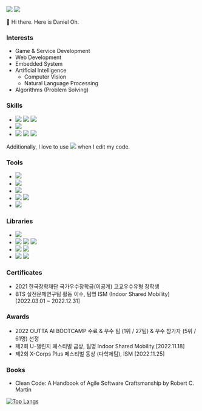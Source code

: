 <a href="ohdoyoel@gmail.com" target="_blank"><img src="https://img.shields.io/badge/ohdoyoel@gmail.com-EA4335?style=flat-square&logo=gmail&logoColor=white"/></a>
<a href="instagram.com" target="_blank"><img src="https://img.shields.io/badge/daniel.0h-E4405F?style=flat-square&logo=instagram&logoColor=white"/></a>

👋 Hi there. Here is Daniel Oh.

### Interests

- Game & Service Development
- Web Development
- Embedded System
- Artificial Intelligence
  - Computer Vision
  - Natural Language Processing
- Algorithms (Problem Solving)

### Skills

- <a href="" target="_blank"><img src="https://img.shields.io/badge/C-A8B9CC?style=flat-square&logo=C&logoColor=black"/></a>
<a href="" target="_blank"><img src="https://img.shields.io/badge/C++-00599C?style=flat-square&logo=Cplusplus&logoColor=white"/></a>
<a href="" target="_blank"><img src="https://img.shields.io/badge/Csharp-239120?style=flat-square&logo=csharp&logoColor=white"/></a>
- <a href="" target="_blank"><img src="https://img.shields.io/badge/Python-3776AB?style=flat-square&logo=python&logoColor=white"/></a>
- <a href="" target="_blank"><img src="https://img.shields.io/badge/JavaScript-F7DF1E?style=flat-square&logo=javascript&logoColor=black"/></a>
<a href="" target="_blank"><img src="https://img.shields.io/badge/TypeScript-3178C6?style=flat-square&logo=typescript&logoColor=white"/></a>
<a href="" target="_blank"><img src="https://img.shields.io/badge/Dart-0175C2?style=flat-square&logo=dart&logoColor=white"/></a>

Additionally, I love to use <img src="https://img.shields.io/badge/Vim-019733?style=flat-square&logo=vim&logoColor=white"/> when I edit my code.

### Tools

- <a href="" target="_blank"><img src="https://img.shields.io/badge/Unity-FFFFFF?style=flat-square&logo=unity&logoColor=black"/></a>
- <a href="" target="_blank"><img src="https://img.shields.io/badge/Jupyter-F37626?style=flat-square&logo=jupyter&logoColor=white"/></a>
- <a href="" target="_blank"><img src="https://img.shields.io/badge/Flutter-02569B?style=flat-square&logo=flutter&logoColor=white"/></a>
- <a href="" target="_blank"><img src="https://img.shields.io/badge/ArmMBED-0091BD?style=flat-square&logo=arm&logoColor=white"/></a>
<a href="" target="_blank"><img src="https://img.shields.io/badge/Arduino-00878F?style=flat-square&logo=arduino&logoColor=white"/></a>
- <a href="" target="_blank"><img src="https://img.shields.io/badge/Figma-F24E1E?style=flat-square&logo=figma&logoColor=white"/></a>
<!--<a href="" target="_blank"><img src="https://img.shields.io/badge/SamsungBrighticsStudio-1428A0?style=flat-square&logo=samsung&logoColor=white"/></a>-->

### Libraries

- <a href="" target="_blank"><img src="https://img.shields.io/badge/OpenCV-5C3EE8?style=flat-square&logo=opencv&logoColor=white"/></a>
- <a href="" target="_blank"><img src="https://img.shields.io/badge/scikitlearn-F7931E?style=flat-square&logo=scikitlearn&logoColor=white"/></a>
<a href="" target="_blank"><img src="https://img.shields.io/badge/Keras-D00000?style=flat-square&logo=keras&logoColor=white"/></a>
<a href="" target="_blank"><img src="https://img.shields.io/badge/PyTorch-EE4C2C?style=flat-square&logo=pytorch&logoColor=white"/></a>
- <a href="" target="_blank"><img src="https://img.shields.io/badge/NumPy-013243?style=flat-square&logo=numpy&logoColor=white"/></a>
<a href="" target="_blank"><img src="https://img.shields.io/badge/Pandas-150458?style=flat-square&logo=pandas&logoColor=white"/></a>
- <a href="" target="_blank"><img src="https://img.shields.io/badge/React-61DAFB?style=flat-square&logo=react&logoColor=white"/></a>
<a href="" target="_blank"><img src="https://img.shields.io/badge/Next.js-000000?style=flat-square&logo=nextdotjs&logoColor=white"/></a>

### Certificates

- 2021 한국장학재단 국가우수장학금(이공계) 고교우수유형 장학생
- BTS 실전문제연구팀 활동 이수, 팀명 ISM (Indoor Shared Mobility) [2022.03.01 ~ 2022.12.31]

### Awards

- 2022 OUTTA AI BOOTCAMP 수료 & 우수 팀 (1위 / 27팀) & 우수 참가자 (5위 / 61명) 선정
- 제2회 U-챌린지 페스티벌 금상, 팀명 Indoor Shared Mobility [2022.11.18]
- 제2회 X-Corps Plus 페스티벌 동상 (다학제팀), ISM [2022.11.25]

### Books

- Clean Code: A Handbook of Agile Software Craftsmanship by Robert C. Martin

[![Top Langs](https://github-readme-stats.vercel.app/api/top-langs/?username=ohdoyoel&layout=compact)](https://github.com/anuraghazra/github-readme-stats)

<!--
![wakatime stats](https://github-readme-stats.vercel.app/api/wakatime?username=ohdoyoel\&layout=compact)
 
![GitHub stats](https://github-readme-stats.vercel.app/api?username=ohdoyoel&show_icons=true&theme=radical)-->
